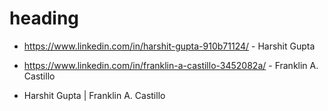 # heading

- https://www.linkedin.com/in/harshit-gupta-910b71124/ - Harshit Gupta

- https://www.linkedin.com/in/franklin-a-castillo-3452082a/ - Franklin A. Castillo



- Harshit Gupta  |  Franklin A. Castillo  
